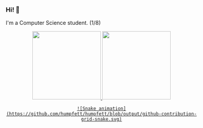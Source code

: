 ### Hi! 🐳
I'm a Computer Science student. (1/8)

<div align="center">
  <a href="https://github.com/humpfett">
  <img height="180em" src="https://github-readme-stats.vercel.app/api?username=humpfett&show_icons=true&theme=github_dark&include_all_commits=true&count_private=true"/>
  <img height="180em" src="https://github-readme-stats.vercel.app/api/top-langs/?username=humpfett&layout=compact&langs_count=7&theme=github_dark"/>
    
    ![Snake animation](https://github.com/humpfett/humpfett/blob/output/github-contribution-grid-snake.svg)
</div>
  
 

